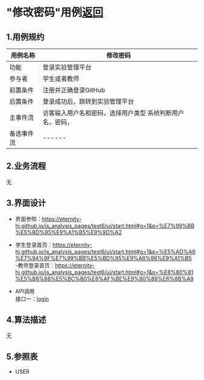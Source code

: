 # "修改密码"用例[返回](../../README.md)
## 1.用例规约

|用例名称|修改密码|
|------|------|
|功能|登录实验管理平台|
|参与者|学生或者教师|
|前置条件|注册并正确登录GitHub|
|后置条件|登录成功后，跳转到实验管理平台|
|主事件流|访客输入用户名和密码，选择用户类型   系统判断用户名，密码，|
|备选事件流|------|

## 2.业务流程
无
## 3.界面设计
- 界面参照：https://eternity-hj.github.io/is_analysis_pages/test6/ui/start.html#g=1&p=%E7%99%BB%E5%BD%95%E9%A1%B5%E9%9D%A2  
- 学生登录首页：https://eternity-hj.github.io/is_analysis_pages/test6/ui/start.html#g=1&p=%E5%AD%A6%E7%94%9F%E7%99%BB%E5%BD%95%E9%A6%96%E9%A1%B5  
-教师登录首页：https://eternity-hj.github.io/is_analysis_pages/test6/ui/start.html#g=1&p=%E8%80%81%E5%B8%88%E5%BC%80%E8%AF%BE%E9%80%89%E6%8B%A9

- API调用  
接口一：[login](接口/login.md)  
## 4.算法描述
无
## 5.参照表
- USER
